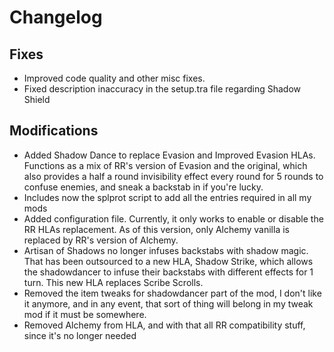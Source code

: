# Changelog

## Fixes

- Improved code quality and other misc fixes.
- Fixed description inaccuracy in the setup.tra file regarding Shadow Shield

## Modifications

- Added Shadow Dance to replace Evasion and Improved Evasion HLAs. Functions as a mix of RR's version of Evasion and the original, which also provides a half a round invisibility effect every round for 5 rounds to confuse enemies, and sneak a backstab in if you're lucky.
- Includes now the splprot script to add all the entries required in all my mods
- Added configuration file. Currently, it only works to enable or disable the RR HLAs replacement. As of this version, only Alchemy vanilla is replaced by RR's version of Alchemy.
- Artisan of Shadows no longer infuses backstabs with shadow magic. That has been outsourced to a new HLA, Shadow Strike, which allows the shadowdancer to infuse their backstabs with different effects for 1 turn. This new HLA replaces Scribe Scrolls.
- Removed the item tweaks for shadowdancer part of the mod, I don't like it anymore, and in any event, that sort of thing will belong in my tweak mod if it must be somewhere.
- Removed Alchemy from HLA, and with that all RR compatibility stuff, since it's no longer needed
